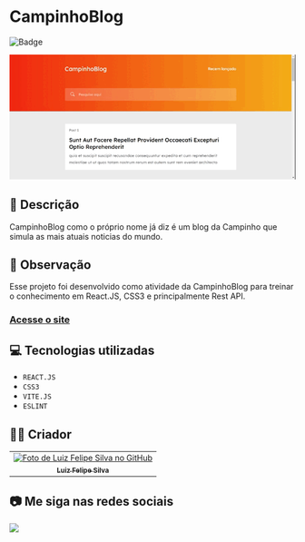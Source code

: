 # CampinhoBlog

![Badge](http://img.shields.io/static/v1?label=STATUS&message=CONCLUIDO&color=GREEN&style=for-the-badge)

<img src="https://github.com/luizfelipe9627/consumo-api-js/blob/main/src/assets/apresentacao.gif" alt="Apresentação do CampinhoBlog">

## 📄 Descrição
CampinhoBlog como o próprio nome já diz é um blog da Campinho que simula as mais atuais noticias do mundo.

## 📑 Observação
Esse projeto foi desenvolvido como atividade da CampinhoBlog para treinar o conhecimento em React.JS, CSS3 e principalmente Rest API.

### <a href="https://luizfelipe9627-campinhoblog.netlify.app">Acesse o site</a>

## 💻 Tecnologias utilizadas

- `REACT.JS`
- `CSS3`
- `VITE.JS`
- `ESLINT`

## 🧑‍💻 Criador

<table>
  <tr>
    <td align="center">
      <a href="https://github.com/luizfelipe9627">
        <img src="https://github.com/luizfelipe9627.png" width="100px;" alt="Foto de Luiz Felipe Silva no GitHub"/><br>
        <sub>
          <b>Luiz Felipe Silva</b>
        </sub>
      </a>
    </td>
  </tr>
</table>

## 📷 Me siga nas redes sociais<br>

<p align="left">
  <a href="https://www.linkedin.com/in/luizfelipe9627/" target="_blank"><img src="https://img.shields.io/badge/-LinkedIn-%230077B5?style=for-the-badge&logo=linkedin&logoColor=white"></a>
</p>
